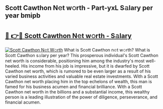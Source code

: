 ## Scott Cawthon N𝚎t w𝚘rth - Part-yxL S𝚊lary per year bmipb

# <h2><a href="http://gc36enm.nevu.top/?p=Scott+Cawthon">🔗 👉🔴 Scott Cawthon N𝚎t w𝚘rth - S𝚊lary</a></h2>

[![Scott Cawthon N𝚎t W𝚘rth](https://i.imgur.com/Oavwk0R.jpeg)](http://gc36enm.nevu.top/?p=Scott+Cawthon)
What is Scott Cawthon n𝚎t w𝚘rth? What is Scott Cawthon s𝚊lary per year?
This prosperous individual's Scott Cawthon net worth is considerable, positioning him among the industry's most well-heeled. His income from his job is impressive, but it is dwarfed by Scott Cawthon net worth, which is rumored to be even larger as a result of his varied business activities and valuable real estate investments. With a Scott Cawthon net worth placing him in the top echelons of wealth, this man is famed for his business acumen and financial brilliance. With a Scott Cawthon net worth in the billions and a substantial income, this wealthy person is a leading illustration of the power of diligence, perseverance, and financial acumen.
